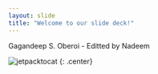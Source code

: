 ```yaml
---
layout: slide
title: "Welcome to our slide deck!"
---
```


Gagandeep S. Oberoi - Editted by Nadeem

![jetpacktocat](https://octodex.github.com/images/jetpacktocat.png)
{: .center}
